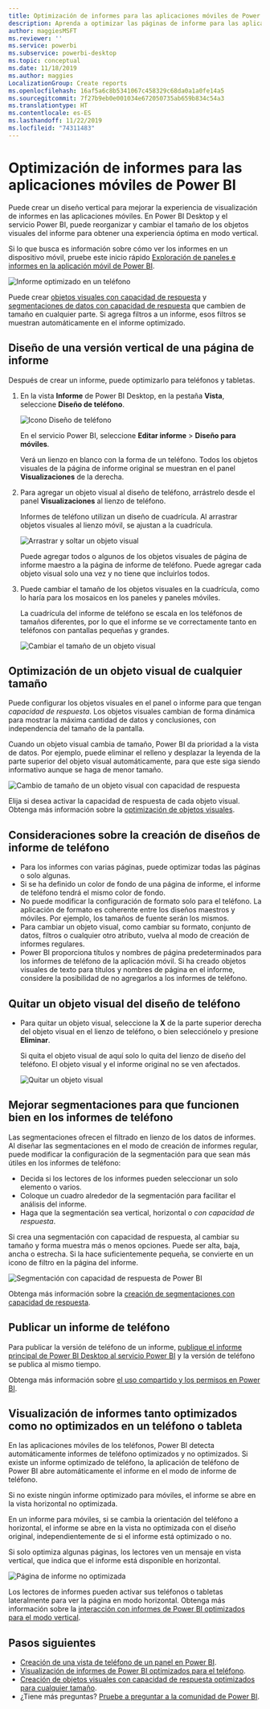 ```yaml
---
title: Optimización de informes para las aplicaciones móviles de Power BI
description: Aprenda a optimizar las páginas de informe para las aplicaciones móviles de Power BI mediante la creación de una versión vertical del informe específica para teléfonos y tabletas.
author: maggiesMSFT
ms.reviewer: ''
ms.service: powerbi
ms.subservice: powerbi-desktop
ms.topic: conceptual
ms.date: 11/18/2019
ms.author: maggies
LocalizationGroup: Create reports
ms.openlocfilehash: 16af5a6c8b5341067c458329c68da0a1a0fe14a5
ms.sourcegitcommit: 7f27b9eb0e001034e672050735ab659b834c54a3
ms.translationtype: HT
ms.contentlocale: es-ES
ms.lasthandoff: 11/22/2019
ms.locfileid: "74311483"
---
```

# <a name="optimize-reports-for-the-power-bi-mobile-apps"></a>Optimización de informes para las aplicaciones móviles de Power BI
Puede crear un diseño vertical para mejorar la experiencia de visualización de informes en las aplicaciones móviles. En Power BI Desktop y el servicio Power BI, puede reorganizar y cambiar el tamaño de los objetos visuales del informe para obtener una experiencia óptima en modo vertical.  

Si lo que busca es información sobre cómo ver los informes en un dispositivo móvil, pruebe este inicio rápido [Exploración de paneles e informes en la aplicación móvil de Power BI](consumer/mobile/mobile-apps-quickstart-view-dashboard-report.md).

![Informe optimizado en un teléfono](media/desktop-create-phone-report/desktop-create-phone-report-1.png)

Puede crear [objetos visuales con capacidad de respuesta](#optimize-a-visual-for-any-size) y [segmentaciones de datos con capacidad de respuesta](#enhance-slicers-to-work-well-in-phone-reports) que cambien de tamaño en cualquier parte. Si agrega filtros a un informe, esos filtros se muestran automáticamente en el informe optimizado.

## <a name="lay-out-a-portrait-version-of-a-report-page"></a>Diseño de una versión vertical de una página de informe

Después de crear un informe, puede optimizarlo para teléfonos y tabletas.

1. En la vista **Informe** de Power BI Desktop, en la pestaña **Vista**, seleccione **Diseño de teléfono**.  
   
    ![Icono Diseño de teléfono](media/desktop-create-phone-report/desktop-create-phone-report-3.png)
   
    En el servicio Power BI, seleccione **Editar informe** > **Diseño para móviles**.

    Verá un lienzo en blanco con la forma de un teléfono. Todos los objetos visuales de la página de informe original se muestran en el panel **Visualizaciones** de la derecha.

1. Para agregar un objeto visual al diseño de teléfono, arrástrelo desde el panel **Visualizaciones** al lienzo de teléfono.
   
    Informes de teléfono utilizan un diseño de cuadrícula. Al arrastrar objetos visuales al lienzo móvil, se ajustan a la cuadrícula.
   
    ![Arrastrar y soltar un objeto visual](media/desktop-create-phone-report/desktop-create-phone-report-4.gif)
   
    Puede agregar todos o algunos de los objetos visuales de página de informe maestro a la página de informe de teléfono. Puede agregar cada objeto visual solo una vez y no tiene que incluirlos todos.

1. Puede cambiar el tamaño de los objetos visuales en la cuadrícula, como lo haría para los mosaicos en los paneles y paneles móviles.
   
   La cuadrícula del informe de teléfono se escala en los teléfonos de tamaños diferentes, por lo que el informe se ve correctamente tanto en teléfonos con pantallas pequeñas y grandes.
   
   ![Cambiar el tamaño de un objeto visual](media/desktop-create-phone-report/desktop-create-phone-report-5.gif)

## <a name="optimize-a-visual-for-any-size"></a>Optimización de un objeto visual de cualquier tamaño
Puede configurar los objetos visuales en el panel o informe para que tengan *capacidad de respuesta*. Los objetos visuales cambian de forma dinámica para mostrar la máxima cantidad de datos y conclusiones, con independencia del tamaño de la pantalla. 

Cuando un objeto visual cambia de tamaño, Power BI da prioridad a la vista de datos. Por ejemplo, puede eliminar el relleno y desplazar la leyenda de la parte superior del objeto visual automáticamente, para que este siga siendo informativo aunque se haga de menor tamaño.

![Cambio de tamaño de un objeto visual con capacidad de respuesta](media/desktop-create-phone-report/desktop-create-phone-report-6.gif)

Elija si desea activar la capacidad de respuesta de cada objeto visual. Obtenga más información sobre la [optimización de objetos visuales](visuals/desktop-create-responsive-visuals.md).

## <a name="considerations-when-creating-phone-report-layouts"></a>Consideraciones sobre la creación de diseños de informe de teléfono
* Para los informes con varias páginas, puede optimizar todas las páginas o solo algunas. 
* Si se ha definido un color de fondo de una página de informe, el informe de teléfono tendrá el mismo color de fondo.
* No puede modificar la configuración de formato solo para el teléfono. La aplicación de formato es coherente entre los diseños maestros y móviles. Por ejemplo, los tamaños de fuente serán los mismos.
* Para cambiar un objeto visual, como cambiar su formato, conjunto de datos, filtros o cualquier otro atributo, vuelva al modo de creación de informes regulares.
* Power BI proporciona títulos y nombres de página predeterminados para los informes de teléfono de la aplicación móvil. Si ha creado objetos visuales de texto para títulos y nombres de página en el informe, considere la posibilidad de no agregarlos a los informes de teléfono.     

## <a name="remove-a-visual-from-the-phone-layout"></a>Quitar un objeto visual del diseño de teléfono
* Para quitar un objeto visual, seleccione la **X** de la parte superior derecha del objeto visual en el lienzo de teléfono, o bien selecciónelo y presione **Eliminar**.
  
   Si quita el objeto visual de aquí solo lo quita del lienzo de diseño del teléfono. El objeto visual y el informe original no se ven afectados.
  
   ![Quitar un objeto visual](media/desktop-create-phone-report/desktop-create-phone-report-7.gif)

## <a name="enhance-slicers-to-work-well-in-phone-reports"></a>Mejorar segmentaciones para que funcionen bien en los informes de teléfono
Las segmentaciones ofrecen el filtrado en lienzo de los datos de informes. Al diseñar las segmentaciones en el modo de creación de informes regular, puede modificar la configuración de la segmentación para que sean más útiles en los informes de teléfono:

* Decida si los lectores de los informes pueden seleccionar un solo elemento o varios.
* Coloque un cuadro alrededor de la segmentación para facilitar el análisis del informe.
* Haga que la segmentación sea vertical, horizontal o *con capacidad de respuesta*. 

Si crea una segmentación con capacidad de respuesta, al cambiar su tamaño y forma muestra más o menos opciones. Puede ser alta, baja, ancha o estrecha. Si la hace suficientemente pequeña, se convierte en un icono de filtro en la página del informe. 

![Segmentación con capacidad de respuesta de Power BI](media/desktop-create-phone-report/desktop-create-phone-report-8.png)

Obtenga más información sobre la [creación de segmentaciones con capacidad de respuesta](power-bi-slicer-filter-responsive.md).

## <a name="publish-a-phone-report"></a>Publicar un informe de teléfono
Para publicar la versión de teléfono de un informe, [publique el informe principal de Power BI Desktop al servicio Power BI](desktop-upload-desktop-files.md) y la versión de teléfono se publica al mismo tiempo.
  
Obtenga más información sobre [el uso compartido y los permisos en Power BI](service-how-to-collaborate-distribute-dashboards-reports.md).

## <a name="view-optimized-and-unoptimized-reports-on-a-phone-or-tablet"></a>Visualización de informes tanto optimizados como no optimizados en un teléfono o tableta
En las aplicaciones móviles de los teléfonos, Power BI detecta automáticamente informes de teléfono optimizados y no optimizados. Si existe un informe optimizado de teléfono, la aplicación de teléfono de Power BI abre automáticamente el informe en el modo de informe de teléfono.

Si no existe ningún informe optimizado para móviles, el informe se abre en la vista horizontal no optimizada.  

En un informe para móviles, si se cambia la orientación del teléfono a horizontal, el informe se abre en la vista no optimizada con el diseño original, independientemente de si el informe está optimizado o no.

Si solo optimiza algunas páginas, los lectores ven un mensaje en vista vertical, que indica que el informe está disponible en horizontal.

![Página de informe no optimizada](media/desktop-create-phone-report/desktop-create-phone-report-9.png)

Los lectores de informes pueden activar sus teléfonos o tabletas lateralmente para ver la página en modo horizontal. Obtenga más información sobre la [interacción con informes de Power BI optimizados para el modo vertical](consumer/mobile/mobile-apps-view-phone-report.md).

## <a name="next-steps"></a>Pasos siguientes
* [Creación de una vista de teléfono de un panel en Power BI](service-create-dashboard-mobile-phone-view.md).
* [Visualización de informes de Power BI optimizados para el teléfono](consumer/mobile/mobile-apps-view-phone-report.md).
* [Creación de objetos visuales con capacidad de respuesta optimizados para cualquier tamaño](visuals/desktop-create-responsive-visuals.md).
* ¿Tiene más preguntas? [Pruebe a preguntar a la comunidad de Power BI](https://community.powerbi.com/).

